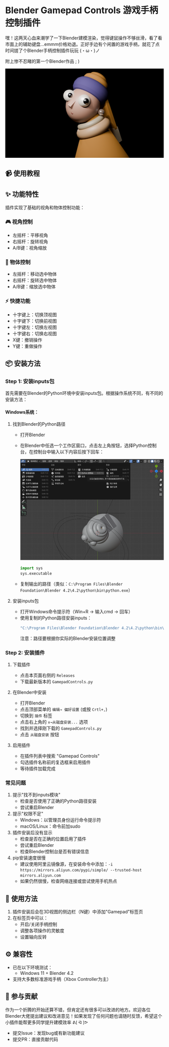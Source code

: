 # Blender Gamepad Controls 游戏手柄控制插件

嘿！这两天心血来潮学了一下Blender建模渲染，觉得键鼠操作不够丝滑，看了看市面上的辅助键盘...emmm价格劝退。正好手边有个闲置的游戏手柄，就花了点时间搓了个Blender手柄控制插件玩玩 (・ω・)ノ

附上惨不忍睹的第一个Blender作品  ; )

![efbdbb0a2b82f4cf131676f2085077c](.\assets\efbdbb0a2b82f4cf131676f2085077c.png)

## 📹 使用教程



## ✨ 功能特性

插件实现了基础的视角和物体控制功能：

### 🎮 视角控制
- 左摇杆：平移视角
- 右摇杆：旋转视角
- A/B键：视角缩放

### 🎯 物体控制
- 左摇杆：移动选中物体
- 右摇杆：旋转选中物体
- A/B键：缩放选中物体

### ⚡️ 快捷功能
- 十字键上：切换顶视图
- 十字键下：切换前视图
- 十字键左：切换左视图
- 十字键右：切换右视图
- X键：撤销操作
- Y键：重做操作

## 📦 安装方法

### Step 1: 安装inputs包

首先需要在Blender的Python环境中安装inputs包。根据操作系统不同，有不同的安装方法：

#### Windows系统：

1. 找到Blender的Python路径
   - 打开Blender
   
   - 在Blender中任选一个工作区窗口，点击左上角按钮，选择Python控制台，在控制台中输入以下内容后按下回车：
     
     ![image-20241111153714108](.\assets\image-20241111153714108.png)
     
     ```python
     import sys
     sys.executable
     ```
     
   - 复制输出的路径（类似：`C:\Program Files\Blender Foundation\Blender 4.2\4.2\python\bin\python.exe`）
   
2. 安装inputs包
   - 打开Windows命令提示符（Win+R → 输入cmd → 回车）
   - 使用复制的Python路径安装inputs：
     ```bash
     "C:\Program Files\Blender Foundation\Blender 4.2\4.2\python\bin\python.exe" -m pip install -i https://mirrors.aliyun.com/pypi/simple/ --trusted-host mirrors.aliyun.com inputs
     ```
     注意：路径要根据你实际的Blender安装位置调整

### Step 2: 安装插件

1. 下载插件
   - 点击本页面右侧的 `Releases`
   - 下载最新版本的 `GamepadControls.py`

2. 在Blender中安装
   - 打开Blender
   - 点击顶部菜单的 `编辑→ 偏好设置` (或按 `Crtl+,`)
   - 切换到 `插件` 标签
   - 点击右上角的 `∨→从磁盘安装...` 选项
   - 找到并选择刚下载的 `GamepadControls.py`
   - 点击 `从磁盘安装` 按钮

3. 启用插件
   - 在插件列表中搜索 "Gamepad Controls"
   - 勾选插件名称前的复选框来启用插件
   - 等待插件加载完成

### 常见问题

1. 提示"找不到inputs模块"
   - 检查是否使用了正确的Python路径安装
   - 尝试重启Blender
2. 提示"权限不足"
   - Windows：以管理员身份运行命令提示符
   - macOS/Linux：命令前加sudo
3. 插件安装后没有显示
   - 检查是否在正确的位置启用了插件
   - 尝试重启Blender
   - 检查Blender控制台是否有错误信息
4. pip安装速度很慢
   - 建议使用阿里云镜像源，在安装命令中添加：`-i https://mirrors.aliyun.com/pypi/simple/ --trusted-host mirrors.aliyun.com`
   - 如果仍然很慢，检查网络连接或尝试使用手机热点

## 🚀 使用方法

1. 插件安装后会在3D视图的侧边栏（N键）中添加"Gamepad"标签页
2. 在标签页中可以：
   - 开启/关闭手柄控制
   - 调整各项操作的灵敏度
   - 设置轴向反转

## ⚙️ 兼容性

- 已在以下环境测试：
  - Windows 11 + Blender 4.2
- 支持大多数标准游戏手柄（Xbox Controller为主）

## 🤝 参与贡献

作为一个折腾的开始还算不错，但肯定还有很多可以改进的地方。欢迎各位Blender大佬提出建议和改进意见！如果发现了任何问题也请随时反馈，希望这个小插件能帮更多同学提升建模效率 ᕕ( ᐛ )ᕗ

- 提交Issue：发现bug或有新功能建议
- 提交PR：直接贡献代码
